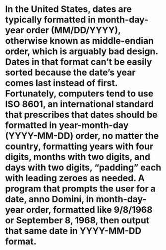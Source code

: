 # In the United States, dates are typically formatted in month-day-year order (MM/DD/YYYY), otherwise known as middle-endian order, which is arguably bad design. Dates in that format can’t be easily sorted because the date’s year comes last instead of first. Fortunately, computers tend to use ISO 8601, an international standard that prescribes that dates should be formatted in year-month-day (YYYY-MM-DD) order, no matter the country, formatting years with four digits, months with two digits, and days with two digits, “padding” each with leading zeroes as needed. A program that prompts the user for a date, anno Domini, in month-day-year order, formatted like 9/8/1968 or September 8, 1968, then output that same date in YYYY-MM-DD format. 
